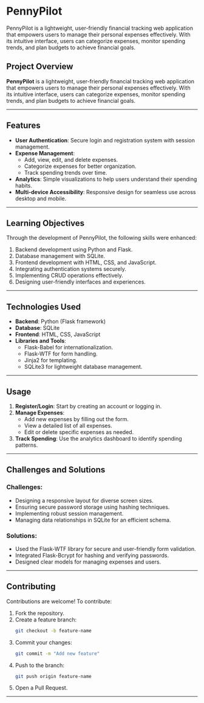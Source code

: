 # **PennyPilot**
PennyPilot is a lightweight, user-friendly financial tracking web application that empowers users to manage their personal expenses effectively. With its intuitive interface, users can categorize expenses, monitor spending trends, and plan budgets to achieve financial goals.

## **Project Overview**
**PennyPilot** is a lightweight, user-friendly financial tracking web application that empowers users to manage their personal expenses effectively. With its intuitive interface, users can categorize expenses, monitor spending trends, and plan budgets to achieve financial goals.

---

## **Features**
- **User Authentication**: Secure login and registration system with session management.  
- **Expense Management**:  
  - Add, view, edit, and delete expenses.  
  - Categorize expenses for better organization.  
  - Track spending trends over time.  
- **Analytics**: Simple visualizations to help users understand their spending habits.  
- **Multi-device Accessibility**: Responsive design for seamless use across desktop and mobile.  

---

## **Learning Objectives**
Through the development of PennyPilot, the following skills were enhanced:  
1. Backend development using Python and Flask.  
2. Database management with SQLite.  
3. Frontend development with HTML, CSS, and JavaScript.  
4. Integrating authentication systems securely.  
5. Implementing CRUD operations effectively.  
6. Designing user-friendly interfaces and experiences.  

---

## **Technologies Used**
- **Backend**: Python (Flask framework)  
- **Database**: SQLite  
- **Frontend**: HTML, CSS, JavaScript  
- **Libraries and Tools**:  
  - Flask-Babel for internationalization.  
  - Flask-WTF for form handling.  
  - Jinja2 for templating.  
  - SQLite3 for lightweight database management.  

---


## **Usage**
1. **Register/Login**: Start by creating an account or logging in.  
2. **Manage Expenses**:  
   - Add new expenses by filling out the form.  
   - View a detailed list of all expenses.  
   - Edit or delete specific expenses as needed.  
3. **Track Spending**: Use the analytics dashboard to identify spending patterns.  

---

## **Challenges and Solutions**
### **Challenges**:
- Designing a responsive layout for diverse screen sizes.  
- Ensuring secure password storage using hashing techniques.  
- Implementing robust session management.  
- Managing data relationships in SQLite for an efficient schema.  

### **Solutions**:  
- Used the Flask-WTF library for secure and user-friendly form validation.  
- Integrated Flask-Bcrypt for hashing and verifying passwords.  
- Designed clear models for managing expenses and users.  

---

## **Contributing**
Contributions are welcome! To contribute:  
1. Fork the repository.  
2. Create a feature branch:  
   ```bash
   git checkout -b feature-name
   ```
3. Commit your changes:  
   ```bash
   git commit -m "Add new feature"
   ```
4. Push to the branch:  
   ```bash
   git push origin feature-name
   ```
5. Open a Pull Request.

---

